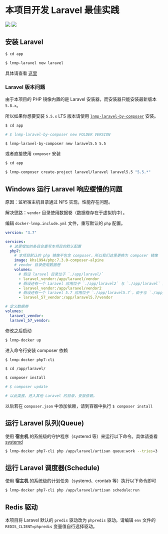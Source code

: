# 本项目开发 Laravel 最佳实践

[![](https://img.shields.io/badge/AD-%E8%85%BE%E8%AE%AF%E4%BA%91%E5%AE%B9%E5%99%A8%E6%9C%8D%E5%8A%A1-blue.svg)](https://cloud.tencent.com/redirect.php?redirect=10058&cps_key=3a5255852d5db99dcd5da4c72f05df61) [![](https://img.shields.io/badge/Support-%E8%85%BE%E8%AE%AF%E4%BA%91%E8%87%AA%E5%AA%92%E4%BD%93-brightgreen.svg)](https://cloud.tencent.com/developer/support-plan?invite_code=13vokmlse8afh)

## 安装 Laravel

```bash
$ cd app

$ lnmp-laravel new laravel
```

具体请查看 [这里](command.md)

### Laravel 版本问题

由于本项目的 PHP 镜像内置的是 Laravel 安装器，而安装器只能安装最新版本 `5.8.x`。

所以如果你想要安装 `5.5.x` LTS 版本请使用 [`lnmp-laravel-by-composer`](command.md) 安装。

```bash
$ cd app

# $ lnmp-laravel-by-composer new FOLDER VERSION

$ lnmp-laravel-by-composer new laravel5.5 5.5
```

或者直接使用 `composer` 安装

```bash
$ cd app

$ lnmp-composer create-project laravel/laravel laravel5.5 "5.5.*"
```

## Windows 运行 Laravel 响应缓慢的问题

原因：监听宿主机目录通过 NFS 实现，性能存在问题。

解决思路：`vendor` 目录使用数据卷（数据卷存在于虚拟机中）。

编辑 `docker-lnmp.include.yml` 文件，重写默认的 `php` 配置。

```yaml
version: "3.7"

services:
  # 这里增加的条目会重写本项目的默认配置
  php7:
    # 本项目默认的 php 镜像不包含 composer，所以我们这里更换为 composer 镜像
    image: khs1994/php:7.3.0-composer-alpine
    # vendor 目录使用数据卷
    volumes:
      # 假设 laravel 目录位于 `./app/laravel/`
      - laravel_vendor:/app/laravel/vendor
      # 假设还有一个 Laravel 应用位于 `./app/laravel2` 与 `./app/laravel` 版本一致（依赖一致），那么可以共用 vendor 数据卷
      - laravel_vendor:/app/laravel/vendor2
      # 假设还有一个 laravel 5.7 应用位于 `./app/laravel5.7`，由于与 `./app/laravel` 依赖不一致，必须使用新的数据卷
      - laravel_57_vendor:/app/laravel5.7/vendor

# 定义数据卷
volumes:
  laravel_vendor:
  laravel_57_vendor:
```

修改之后启动

```bash
$ lnmp-docker up
```

进入命令行安装 composer 依赖

```bash
$ lnmp-docker php7-cli

$ cd /app/laravel/

$ composer install

# $ composer update

# 以此类推，进入其他 Laravel 的目录，安装依赖。
```

以后若在 `composer.json` 中添加依赖，请到容器中执行 `$ composer install`

## 运行 Laravel 队列(Queue)

使用 **宿主机** 的系统级的守护程序（systemd 等）来运行以下命令。具体请查看 [systemd](systemd.md)

```bash
$ lnmp-docker php7-cli php /app/laravel/artisan queue:work --tries=3
```

## 运行 Laravel 调度器(Schedule)

使用 **宿主机** 的系统级的计划任务（systemd、crontab 等）执行以下命令即可

```bash
$ lnmp-docker php7-cli php /app/laravel/artisan schedule:run
```

## Redis 驱动

本项目将 Laravel 默认的 `predis` 驱动改为 `phpredis` 驱动。请编辑 `env` 文件的 `REDIS_CLIENT=phpredis` 变量值自行选择驱动。
